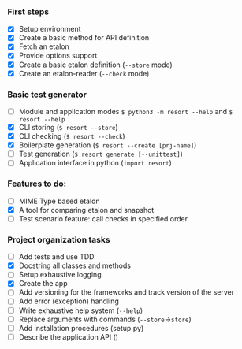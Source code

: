 
### First steps
- [x] Setup environment 
- [x] Create a basic method for API definition
- [x] Fetch an etalon
- [x] Provide options support
- [x] Create a basic etalon definition (`--store` mode)
- [x] Create an etalon-reader (`--check` mode)

### Basic test generator
- [ ] Module and application modes `$ python3 -m resort --help` and `$ resort --help`
- [x] CLI storing (`$ resort --store`)
- [x] CLI checking (`$ resort --check`)
- [x] Boilerplate generation (`$ resort --create [prj-name]`)
- [ ] Test generation (`$ resort generate [--unittest]`)
- [ ] Application interface in python (`import resort`)

### Features to do:
- [ ] MIME Type based etalon
- [x] A tool for comparing etalon and snapshot
- [ ] Test scenario feature: call checks in specified order

### Project organization tasks
- [ ] Add tests and use TDD
- [x] Docstring all classes and methods
- [ ] Setup exhaustive logging
- [x] Create the app
- [ ] Add versioning for the frameworks and track version of the server
- [ ] Add error (exception) handling 
- [ ] Write exhaustive help system (`--help`)
- [ ] Replace arguments with commands (`--store`->`store`)
- [ ] Add installation procedures (setup.py)
- [ ] Describe the application API ()
